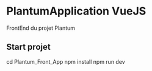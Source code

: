 # PlantumApplication VueJS
FrontEnd du projet Plantum

## Start projet
cd Plantum_Front_App
npm install
npm run dev